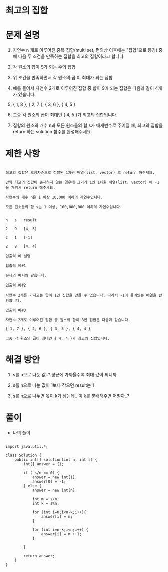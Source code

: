 # 최고의 집합

# 문제 설명

1. 자연수 n 개로 이루어진 중복 집합(multi set, 편의상 이후에는 "집합"으로 통칭) 중에 다음 두 조건을 만족하는 집합을 최고의 집합이라고 합니다

2. 각 원소의 합이 S가 되는 수의 집합

3. 위 조건을 만족하면서 각 원소의 곱 이 최대가 되는 집합

4. 예를 들어서 자연수 2개로 이루어진 집합 중 합이 9가 되는 집합은 다음과 같이 4개가 있습니다.

5. { 1, 8 }, { 2, 7 }, { 3, 6 }, { 4, 5 }

6. 그중 각 원소의 곱이 최대인 { 4, 5 }가 최고의 집합입니다.

7. 집합의 원소의 개수 n과 모든 원소들의 합 s가 매개변수로 주어질 때, 최고의 집합을 return 하는 solution 함수를 완성해주세요.

# 제한 사항

```

최고의 집합은 오름차순으로 정렬된 1차원 배열(list, vector) 로 return 해주세요.

만약 최고의 집합이 존재하지 않는 경우에 크기가 1인 1차원 배열(list, vector) 에 -1 을 채워서 return 해주세요.

자연수의 개수 n은 1 이상 10,000 이하의 자연수입니다.

모든 원소들의 합 s는 1 이상, 100,000,000 이하의 자연수입니다.


n	s	result

2	9	[4, 5]

2	1	[-1]

2	8	[4, 4]

입출력 예 설명

입출력 예#1

문제의 예시와 같습니다.

입출력 예#2

자연수 2개를 가지고는 합이 1인 집합을 만들 수 없습니다. 따라서 -1이 들어있는 배열을 반환합니다.

입출력 예#3

자연수 2개로 이루어진 집합 중 원소의 합이 8인 집합은 다음과 같습니다.

{ 1, 7 }, { 2, 6 }, { 3, 5 }, { 4, 4 }

그중 각 원소의 곱이 최대인 { 4, 4 }가 최고의 집합입니다.

```

# 해결 방안

1. s를 n으로 나눈 값..? 평균에 가까울수록 최대 값이 되니까

2. s를 n으로 나눈 값이 1보다 작으면 result는 1

3. s를 n으로 나누면 몫이 k가 남는데.. 이 k를 분배해주면 어떨까..?

# 풀이

- 나의 풀이

```

import java.util.*;

class Solution {
    public int[] solution(int n, int s) {
        int[] answer = {};
        
        if ( s/n == 0) {
            answer = new int[1];
            answer[0] = -1;
        } else {
            answer = new int[n];
            
            int m = s/n;
            int k = s%n;
            
            for (int i=0;i<n-k;i++){
                answer[i] = m;
            }
            
            for (int i=n-k;i<n;i++) {
                answer[i] = m + 1;
            }
            
        }
        
        return answer;
    }
}

```
